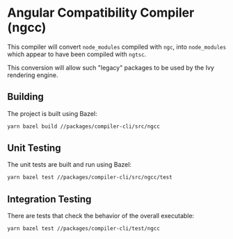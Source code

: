 # Angular Compatibility Compiler (ngcc)

This compiler will convert `node_modules` compiled with `ngc`, into `node_modules` which
appear to have been compiled with `ngtsc`.

This conversion will allow such "legacy" packages to be used by the Ivy rendering engine.

## Building

The project is built using Bazel:

```bash
yarn bazel build //packages/compiler-cli/src/ngcc
```

## Unit Testing

The unit tests are built and run using Bazel:

```bash
yarn bazel test //packages/compiler-cli/src/ngcc/test
```

## Integration Testing

There are tests that check the behavior of the overall executable:

```bash
yarn bazel test //packages/compiler-cli/test/ngcc
```
